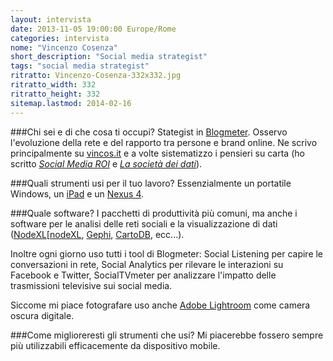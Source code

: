 ```yaml
---
layout: intervista
date: 2013-11-05 19:00:00 Europe/Rome
categories: intervista
nome: "Vincenzo Cosenza"
short_description: "Social media strategist"
tags: "social media strategist"
ritratto: Vincenzo-Cosenza-332x332.jpg
ritratto_width: 332
ritratto_height: 332
sitemap.lastmod: 2014-02-16
---
```



###Chi sei e di che cosa ti occupi?
Stategist in [Blogmeter][blogmeter]. Osservo l'evoluzione della rete e del rapporto tra persone e brand online. Ne scrivo principalmente su [vincos.it][blog] e a volte sistematizzo i pensieri su carta (ho scritto *[Social Media ROI][1]* e *[La società dei dati][2]*).

###Quali strumenti usi per il tuo lavoro?
Essenzialmente un portatile Windows, un [iPad][ipad] e un [Nexus 4][n4].

###Quale software?
I pacchetti di produttività più comuni, ma anche i software per le analisi delle reti sociali e la visualizzazione di dati ([NodeXL][[nodeXL], [Gephi][gephi], [CartoDB][cartodb], ecc...).

Inoltre ogni giorno uso tutti i tool di Blogmeter: Social Listening per capire le conversazioni in rete, Social Analytics per rilevare le interazioni su Facebook e Twitter, SocialTVmeter per analizzare l'impatto delle trasmissioni televisive sui social media.

Siccome mi piace fotografare uso anche [Adobe Lightroom][lr] come camera oscura digitale.

###Come miglioreresti gli strumenti che usi?
Mi piacerebbe fossero sempre più utilizzabili efficacemente da dispositivo mobile.


[1]: http://www.amazon.it/Social-Media-ROI-Cosenza-Vincenzo/dp/8850331126/ "Social Media ROI su Amazon.it"
[2]: http://www.amazon.it/societ%C3%A0-dei-dati-Bees-ebook/dp/B009D01070/ "La società dei dati su Amazon.it"
[blogmeter]: http://www.blogmeter.it "Blogmeter: the social media intelligence company"
[blog]: http://vincos.it "Vincos blog"
[ipad]: http://www.apple.com/it/ipad/‎ "Apple iPad"
[n4]: http://www.google.it/nexus/4/ "Google Nexus 4"
[nodeXL]: http://nodexl.codeplex.com/ "NodeXL: Network Overview, Discovery and Exploration for Excel"
[gephi]: https://gephi.org "Gephi is an interactive visualization and exploration platform for all kinds of networks and complex systems, dynamic and hierarchical graphs."
[cartodb]: http://cartodb.com/ "From polygons to points. From hundreds to millions. No limits with CartoDB."
[lr]: http://www.adobe.com/it/products/photoshop-lightroom.html "Adobe Photoshop Lightroom"
